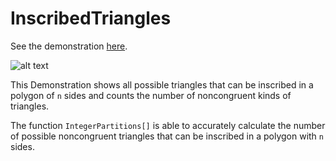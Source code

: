 # InscribedTriangles

See the demonstration [here](https://demonstrations.wolfram.com/InscribedTrianglesInPolygons/).

![alt text](/img/demo3.jpg)


This Demonstration shows all possible triangles that can be inscribed in a polygon of `n` sides  and counts the number of noncongruent kinds of triangles.

The function `IntegerPartitions[]` is able to accurately calculate the number of possible noncongruent triangles that can be inscribed in a polygon with `n` sides. 
